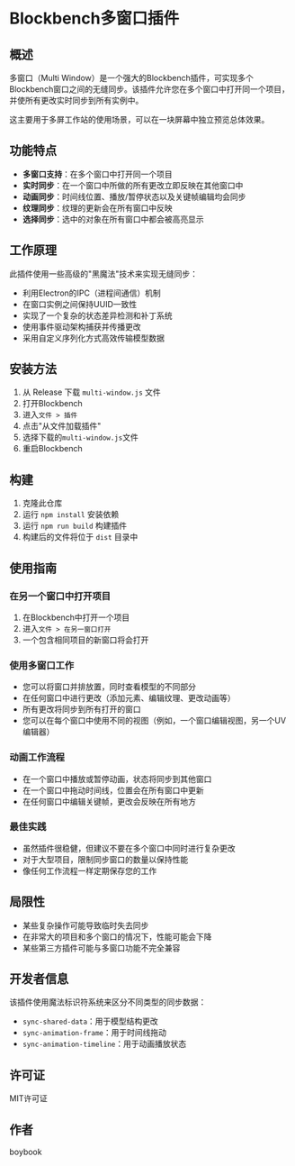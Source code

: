 # Blockbench多窗口插件

## 概述
多窗口（Multi Window）是一个强大的Blockbench插件，可实现多个Blockbench窗口之间的无缝同步。该插件允许您在多个窗口中打开同一个项目，并使所有更改实时同步到所有实例中。

这主要用于多屏工作站的使用场景，可以在一块屏幕中独立预览总体效果。

## 功能特点
- **多窗口支持**：在多个窗口中打开同一个项目
- **实时同步**：在一个窗口中所做的所有更改立即反映在其他窗口中
- **动画同步**：时间线位置、播放/暂停状态以及关键帧编辑均会同步
- **纹理同步**：纹理的更新会在所有窗口中反映
- **选择同步**：选中的对象在所有窗口中都会被高亮显示

## 工作原理
此插件使用一些高级的"黑魔法"技术来实现无缝同步：
- 利用Electron的IPC（进程间通信）机制
- 在窗口实例之间保持UUID一致性
- 实现了一个复杂的状态差异检测和补丁系统
- 使用事件驱动架构捕获并传播更改
- 采用自定义序列化方式高效传输模型数据

## 安装方法
1. 从 Release 下载 `multi-window.js` 文件
2. 打开Blockbench
3. 进入`文件 > 插件`
4. 点击"从文件加载插件"
5. 选择下载的`multi-window.js`文件
6. 重启Blockbench

## 构建
1. 克隆此仓库
2. 运行 `npm install` 安装依赖
3. 运行 `npm run build` 构建插件
4. 构建后的文件将位于 `dist` 目录中

## 使用指南

### 在另一个窗口中打开项目
1. 在Blockbench中打开一个项目
2. 进入`文件 > 在另一窗口打开`
3. 一个包含相同项目的新窗口将会打开

### 使用多窗口工作
- 您可以将窗口并排放置，同时查看模型的不同部分
- 在任何窗口中进行更改（添加元素、编辑纹理、更改动画等）
- 所有更改将同步到所有打开的窗口
- 您可以在每个窗口中使用不同的视图（例如，一个窗口编辑视图，另一个UV编辑器）

### 动画工作流程
- 在一个窗口中播放或暂停动画，状态将同步到其他窗口
- 在一个窗口中拖动时间线，位置会在所有窗口中更新
- 在任何窗口中编辑关键帧，更改会反映在所有地方

### 最佳实践
- 虽然插件很稳健，但建议不要在多个窗口中同时进行复杂更改
- 对于大型项目，限制同步窗口的数量以保持性能
- 像任何工作流程一样定期保存您的工作

## 局限性
- 某些复杂操作可能导致临时失去同步
- 在非常大的项目和多个窗口的情况下，性能可能会下降
- 某些第三方插件可能与多窗口功能不完全兼容

## 开发者信息
该插件使用魔法标识符系统来区分不同类型的同步数据：
- `sync-shared-data`：用于模型结构更改
- `sync-animation-frame`：用于时间线拖动
- `sync-animation-timeline`：用于动画播放状态

## 许可证
MIT许可证

## 作者
boybook